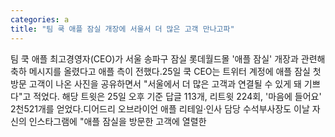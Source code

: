 ```yaml
---
categories: a
title: "팀 쿡 애플 잠실 개장에 서울서 더 많은 고객 만나고파"
---
```

팀 쿡 애플 최고경영자(CEO)가 서울 송파구 잠실 롯데월드몰 &#39;애플 잠실&#39; 개장과 관련해 축하 메시지를 올렸다고 애플 측이 전했다.25일 쿡 CEO는 트위터 계정에 애플 잠실 첫 방문 고객이 나온 사진을 공유하면서 "서울에서 더 많은 고객과 연결될 수 있게 돼 기쁘다"고 적었다. 해당 트윗은 25일 오후 기준 답글 113개, 리트윗 224회, &#39;마음에 들어요&#39; 2천521개를 얻었다.디어드리 오브라이언 애플 리테일·인사 담당 수석부사장도 이날 자신의 인스타그램에 "애플 잠실을 방문한 고객에 열렬한